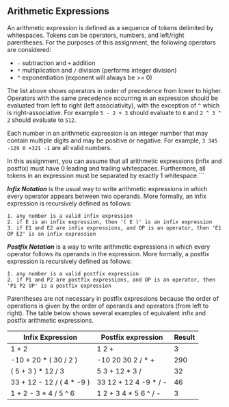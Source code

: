 ## Arithmetic Expressions

An arithmetic expression is defined as a sequence of tokens delimited by whitespaces. Tokens can be operators, numbers, and left/right parentheses. For the purposes of this assignment, the following operators are considered:

* `-` subtraction and `+` addition
* `*` multiplication and `/` division (performs integer division)
* `^` exponentiation (exponent will always be >= 0)

The list above shows operators in order of precedence from lower to higher. Operators with the same precedence occurring in an expression should be evaluated from left to right (left associativity), with the exception of `^` which is right-associative. For example `5 - 2 + 3` should evaluate to `6` and `2 ^ 3 ^ 2` should evaluate to `512`.

Each number in an arithmetic expression is an integer number that may contain multiple digits and may be positive or negative. For example, ` 3 345 -129 0 +321 -1 ` are all valid numbers.

In this assignment, you can assume that all arithmetic expressions (infix and postfix) must have 0 leading and trailing whitespaces. Furthermore, all tokens in an expression must be separated by exactly 1 whitespace.```

***Infix Notation*** is the usual way to write arithmetic expressions in which every operator appears between two operands. More formally, an infix expression is recursively defined as follows:

```
1. any number is a valid infix expression
2. if E is an infix expression, then '( E )' is an infix expression
3. if E1 and E2 are infix expressions, and OP is an operator, then 'E1 OP E2' is an infix expression
```

***Postfix Notation*** is a way to write arithmetic expressions in which every operator follows its operands in the expression. More formally, a postfix expression is recursively defined as follows:

```
1. any number is a valid postfix expression
2. if P1 and P2 are postfix expressions, and OP is an operator, then 'P1 P2 OP' is a postfix expression
```

Parentheses are not necessary in postfix expressions because the order of operations is given by the order of operands and operators (from left to right). The table below shows several examples of equivalent infix and postfix arithmetic expressions.

| Infix Expression          | Postfix expression    | Result |
|---------------------------|-----------------------|--------|
| 1 + 2                     | 1 2 +                 | 3      |
| -10 + 20 * ( 30 / 2 )     | -10 20 30 2 / * +     | 290    |
| ( 5 + 3 ) * 12 / 3        | 5 3 + 12 * 3 /        | 32     |
| 33 + 12 - 12 / ( 4 * -9 ) | 33 12 + 12 4 -9 * / - | 46     |
| 1 + 2 - 3 * 4 / 5 ^ 6     | 1 2 + 3 4 * 5 6 ^ / - | 3      |

